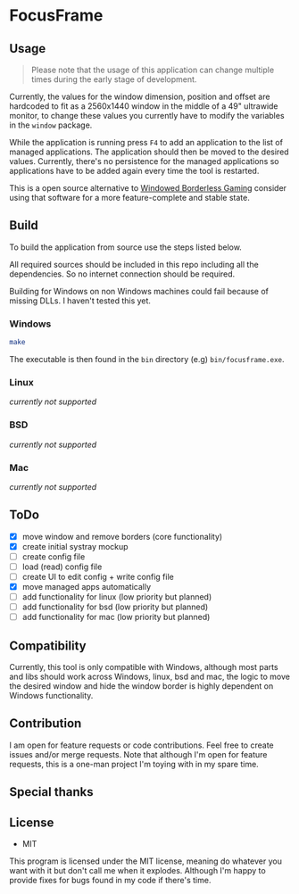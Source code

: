 # FocusFrame



## Usage

> Please note that the usage of this application can change multiple times during the early stage of development.

Currently, the values for the window dimension, position and offset are hardcoded to fit as a 2560x1440 window
in the middle of a 49" ultrawide monitor, to change these values you currently have to modify the variables in the
`window` package.

While the application is running press `F4` to add an application to the list of managed applications.
The application should then be moved to the desired values. Currently, there's no persistence for the managed applications
so applications have to be added again every time the tool is restarted.

This is a open source alternative to [Windowed Borderless Gaming](https://westechsolutions.net/sites/WindowedBorderlessGaming/home)
consider using that software for a more feature-complete and stable state.

## Build

To build the application from source use the steps listed below.

All required sources should be included in this repo including all the dependencies. So no internet connection should be required.

Building for Windows on non Windows machines could fail because of missing DLLs. I haven't tested this yet.


### Windows

```sh
make
```

The executable is then found in the `bin` directory (e.g) `bin/focusframe.exe`.

### Linux

*currently not supported*

### BSD

*currently not supported*

### Mac

*currently not supported*

## ToDo

- [x] move window and remove borders (core functionality)
- [x] create initial systray mockup
- [ ] create config file
- [ ] load (read) config file
- [ ] create UI to edit config + write config file
- [x] move managed apps automatically
- [ ] add functionality for linux (low priority but planned)
- [ ] add functionality for bsd (low priority but planned)
- [ ] add functionality for mac (low priority but planned)

## Compatibility

Currently, this tool is only compatible with Windows, although most parts and libs 
should work across Windows, linux, bsd and mac, the logic to move the desired window and
hide the window border is highly dependent on Windows functionality.

## Contribution

I am open for feature requests or code contributions. Feel free to create issues and/or merge requests.
Note that although I'm open for feature requests, this is a one-man project I'm toying with in my spare time.

## Special thanks



## License

- MIT

This program is licensed under the MIT license, meaning do whatever you want with it but don't call me when it explodes.
Although I'm happy to provide fixes for bugs found in my code if there's time.
